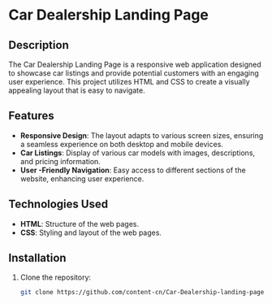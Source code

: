 # Car Dealership Landing Page

## Description

The Car Dealership Landing Page is a responsive web application designed to showcase car listings and provide potential customers with an engaging user experience. This project utilizes HTML and CSS to create a visually appealing layout that is easy to navigate.

## Features

- **Responsive Design**: The layout adapts to various screen sizes, ensuring a seamless experience on both desktop and mobile devices.
- **Car Listings**: Display of various car models with images, descriptions, and pricing information.
- **User -Friendly Navigation**: Easy access to different sections of the website, enhancing user experience.

## Technologies Used

- **HTML**: Structure of the web pages.
- **CSS**: Styling and layout of the web pages.

## Installation

1. Clone the repository:
   ```bash
   git clone https://github.com/content-cn/Car-Dealership-landing-page.git
